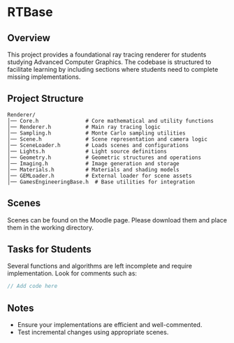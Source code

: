 # RTBase

## Overview

This project provides a foundational ray tracing renderer for students studying Advanced Computer Graphics. The codebase is structured to facilitate learning by including sections where students need to complete missing implementations.

## Project Structure

```
Renderer/
│── Core.h               # Core mathematical and utility functions
│── Renderer.h           # Main ray tracing logic
│── Sampling.h           # Monte Carlo sampling utilities
│── Scene.h              # Scene representation and camera logic
│── SceneLoader.h        # Loads scenes and configurations
│── Lights.h             # Light source definitions
│── Geometry.h           # Geometric structures and operations
│── Imaging.h            # Image generation and storage
│── Materials.h          # Materials and shading models
│── GEMLoader.h          # External loader for scene assets
│── GamesEngineeringBase.h  # Base utilities for integration
```

## Scenes

Scenes can be found on the Moodle page. Please download them and place them in the working directory.

## Tasks for Students

Several functions and algorithms are left incomplete and require implementation. Look for comments such as:

```cpp
// Add code here
```

## Notes

- Ensure your implementations are efficient and well-commented.
- Test incremental changes using appropriate scenes.
  
